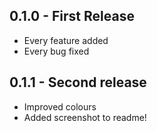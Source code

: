 ## 0.1.0 - First Release
* Every feature added
* Every bug fixed

## 0.1.1 - Second release
* Improved colours
* Added screenshot to readme!
